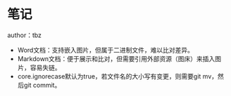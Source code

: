 # 笔记

author：tbz

- Word文档：支持嵌入图片，但属于二进制文件，难以比对差异。
- Markdown文档：便于展示和比对，但需要引用外部资源（图床）来插入图片，容易失链。
- core.ignorecase默认为true，若文件名的大小写有变更，则需要git mv，然后git commit。